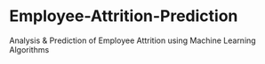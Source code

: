 # Employee-Attrition-Prediction
Analysis &amp; Prediction of Employee Attrition using Machine Learning Algorithms
